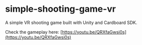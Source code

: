 # simple-shooting-game-vr

A simple VR shooting game built with Unity and Cardboard SDK.

Check the gameplay here: [https://youtu.be/QRXfaGwsi0s](https://youtu.be/QRXfaGwsi0s)
